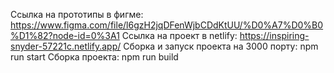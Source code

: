 Ссылка на прототипы в фигме: https://www.figma.com/file/l6gzH2jqDFenWjbCDdKtUU/%D0%A7%D0%B0%D1%82?node-id=0%3A1
Ссылка на проект в netlify: https://inspiring-snyder-57221c.netlify.app/
Сборка и запуск проекта на 3000 порту: npm run start
Сборка проекта: npm run build
